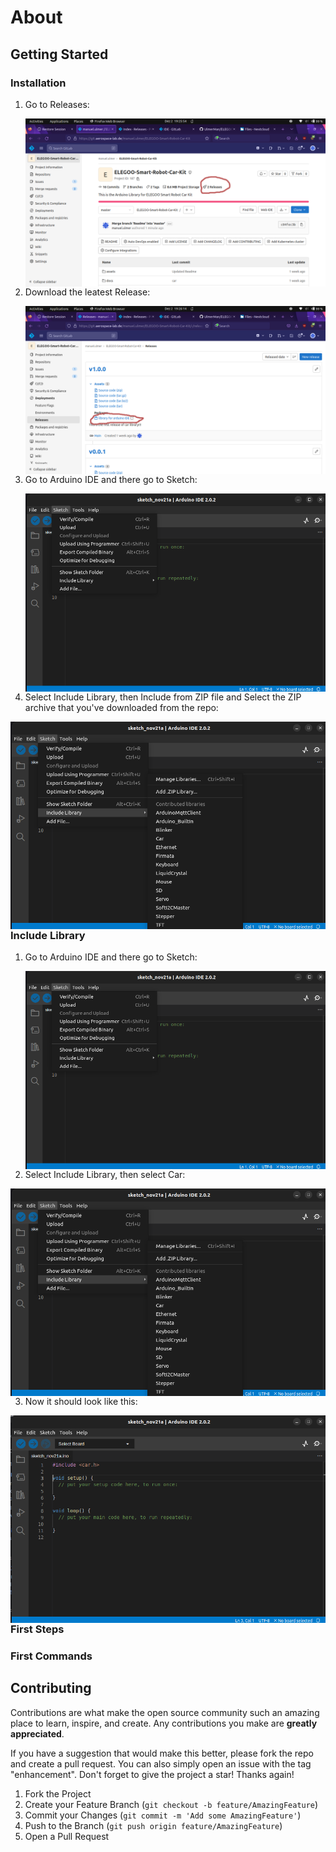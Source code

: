 # About

## Getting Started

### Installation

1. Go to Releases:

      <img src="/assets/first.png"
     alt="Markdown Monster icon"
     style="float: left; margin-right: 10px;" />

2. Download the leatest Release:

    <img src="/assets/second.png"
    alt="Markdown Monster icon"
    style="float: left; margin-right: 10px;" />

3. Go to Arduino IDE and there go to Sketch:

    <img src="/assets/third.png" alt="Markdown Monster icon" style="float: left; margin-right: 10px;" />

4. Select Include Library, then Include from ZIP file and Select the ZIP archive that you've downloaded from the repo:

  <img src="/assets/forth.png"
  alt="Markdown Monster icon"
  style="float: left; margin-right: 10px;" />

### Include Library

1. Go to Arduino IDE and there go to Sketch:

    <img src="/assets/third.png" alt="Markdown Monster icon" style="float: left; margin-right: 10px;" />

2. Select Include Library, then select Car:

  <img src="/assets/forth.png"
  alt="Markdown Monster icon"
  style="float: left; margin-right: 10px;" />

3. Now it should look like this:

  <img src="/assets/fifth.png"
  alt="Markdown Monster icon"
  style="float: left; margin-right: 10px;" />

### First Steps

### First Commands

<!-- CONTRIBUTING -->
## Contributing

Contributions are what make the open source community such an amazing place to learn, inspire, and create. Any contributions you make are **greatly appreciated**.

If you have a suggestion that would make this better, please fork the repo and create a pull request. You can also simply open an issue with the tag "enhancement".
Don't forget to give the project a star! Thanks again!

1. Fork the Project
2. Create your Feature Branch (`git checkout -b feature/AmazingFeature`)
3. Commit your Changes (`git commit -m 'Add some AmazingFeature'`)
4. Push to the Branch (`git push origin feature/AmazingFeature`)
5. Open a Pull Request
